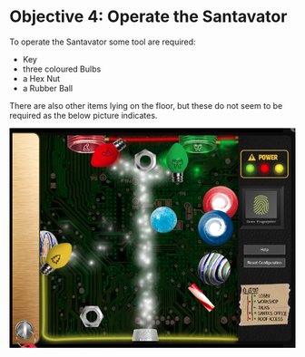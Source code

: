 # Objective 4: Operate the Santavator

To operate the Santavator some tool are required:

 - Key
 - three coloured Bulbs
 - a Hex Nut
 - a Rubber Ball

There are also other items lying on the floor, but these do not seem to be required as the below picture indicates.

![Santavator](https://github.com/joergschwarzwaelder/hhc2020/blob/master/Objective-4/Santavator.png)
<!--stackedit_data:
eyJoaXN0b3J5IjpbLTE3NDExMzQzNTUsLTE4NjU3OTcyMDIsMT
YzMTY3NjcwMSwtMTQ5NzI5MjI0NF19
-->